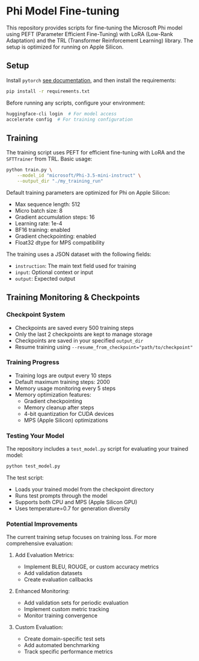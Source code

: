 # Phi Model Fine-tuning

This repository provides scripts for fine-tuning the Microsoft Phi model using PEFT (Parameter Efficient Fine-Tuning) with LoRA (Low-Rank Adaptation) and the TRL (Transformer Reinforcement Learning) library. The setup is optimized for running on Apple Silicon.

## Setup

Install `pytorch` [see documentation](https://pytorch.org/), and then install the requirements:
```bash
pip install -r requirements.txt
```

Before running any scripts, configure your environment:
```bash
huggingface-cli login  # For model access
accelerate config  # For training configuration
```

## Training

The training script uses PEFT for efficient fine-tuning with LoRA and the `SFTTrainer` from TRL. Basic usage:

```bash
python train.py \
    --model_id "microsoft/Phi-3.5-mini-instruct" \
    --output_dir "./my_training_run"
```

Default training parameters are optimized for Phi on Apple Silicon:
- Max sequence length: 512
- Micro batch size: 8
- Gradient accumulation steps: 16
- Learning rate: 1e-4
- BF16 training: enabled
- Gradient checkpointing: enabled
- Float32 dtype for MPS compatibility

The training uses a JSON dataset with the following fields:
- `instruction`: The main text field used for training
- `input`: Optional context or input
- `output`: Expected output

## Training Monitoring & Checkpoints

### Checkpoint System
- Checkpoints are saved every 500 training steps
- Only the last 2 checkpoints are kept to manage storage
- Checkpoints are saved in your specified `output_dir`
- Resume training using `--resume_from_checkpoint="path/to/checkpoint"`

### Training Progress
- Training logs are output every 10 steps
- Default maximum training steps: 2000
- Memory usage monitoring every 5 steps
- Memory optimization features:
  - Gradient checkpointing
  - Memory cleanup after steps
  - 4-bit quantization for CUDA devices
  - MPS (Apple Silicon) optimizations

### Testing Your Model
The repository includes a `test_model.py` script for evaluating your trained model:
```bash
python test_model.py
```

The test script:
- Loads your trained model from the checkpoint directory
- Runs test prompts through the model
- Supports both CPU and MPS (Apple Silicon GPU)
- Uses temperature=0.7 for generation diversity

### Potential Improvements
The current training setup focuses on training loss. For more comprehensive evaluation:

1. Add Evaluation Metrics:
   - Implement BLEU, ROUGE, or custom accuracy metrics
   - Add validation datasets
   - Create evaluation callbacks

2. Enhanced Monitoring:
   - Add validation sets for periodic evaluation
   - Implement custom metric tracking
   - Monitor training convergence

3. Custom Evaluation:
   - Create domain-specific test sets
   - Add automated benchmarking
   - Track specific performance metrics
